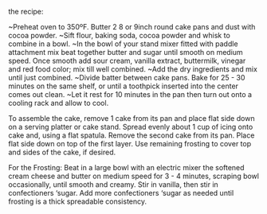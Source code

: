 the recipe:

~Preheat oven to 350ºF. Butter 2 8 or 9inch round cake pans and dust with cocoa powder.
~Sift flour, baking soda, cocoa powder and whisk to combine in a bowl.
~In the bowl of your stand mixer fitted with paddle attachment mix beat together butter and sugar until smooth on medium speed. Once smooth add sour cream, vanilla extract, buttermilk, vinegar and red food color; mix till well combined.
~Add the dry ingredients and mix until just combined.
~Divide batter between cake pans. Bake for 25 - 30 minutes on the same shelf, or until a toothpick inserted into the center comes out clean.
~Let it rest for 10 minutes in the pan then turn out onto a cooling rack and allow to cool.

To assemble the cake, remove 1 cake from its pan and place flat side down on a serving platter or cake stand. Spread evenly about 1 cup of icing onto cake and, using a flat spatula. Remove the second cake from its pan. Place flat side down on top of the first layer. Use remaining frosting to cover top and sides of the cake, if desired.

For the Frosting:
Beat in a large bowl with an electric mixer the softened cream cheese and butter on medium speed for 3 - 4 minutes, scraping bowl occasionally, until smooth and creamy.
Stir in vanilla, then stir in confectioners ‘sugar. Add more confectioners ‘sugar as needed until frosting is a thick spreadable consistency.